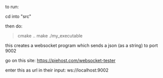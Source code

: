to run:

cd into "src"

then do:
>cmake ..
>make
./my_executable

this creates a websocket program which sends a json (as a string) to port 9002

go on this site:
https://piehost.com/websocket-tester

enter this as url in their input:
ws://localhost:9002